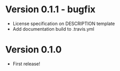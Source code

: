 
# Version 0.1.1  - bugfix

 * License specification on DESCRIPTION template
 * Add documentation build to .travis.yml


# Version 0.1.0

 * First release!

